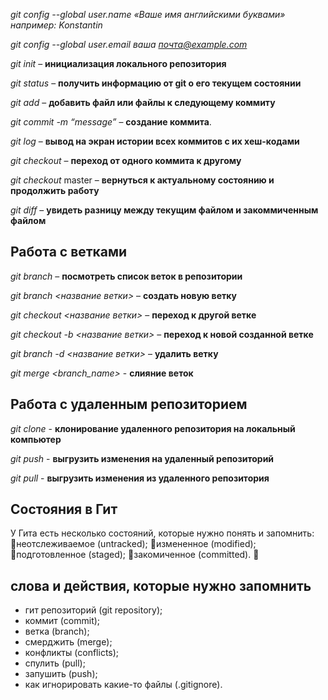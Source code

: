 *git config --global user.name «Ваше имя английскими буквами»  например: Konstantin*

*git config --global user.email ваша почта@example.com*

*git init* – **инициализация локального репозитория**

*git status* – **получить информацию от git о его текущем состоянии**

*git add* – **добавить файл или файлы к следующему коммиту**

*git commit -m “message”* – **создание коммита**.

*git log* – **вывод на экран истории всех коммитов с их хеш-кодами**

*git checkout* – **переход от одного коммита к другому**

*git checkout* master – **вернуться к актуальному состоянию и продолжить работу**

*git diff* – **увидеть разницу между текущим файлом и закоммиченным файлом**




## Работа с ветками

*git branch* – **посмотреть список веток в репозитории**

*git branch <название ветки>* – **создать новую ветку**

*git checkout <название ветки>* – **переход к другой ветке**

*git checkout -b <название ветки>* – **переход к новой созданной ветке**

*git branch -d <название ветки>* – **удалить ветку**

*git merge <branch_name>* - **слияние веток**

## Работа с удаленным репозиторием

*git clone* - **клонирование удаленного репозитория на локальный компьютер**

*git push* - **выгрузить изменения на удаленный репозиторий**

*git pull* - **выгрузить изменения из удаленного репозитория**

## Состояния в Гит

У Гита есть несколько состояний, которые нужно понять и запомнить: 
неотслеживаемое (untracked);
измененное (modified);
подготовленное (staged);
закомиченное (committed).

## слова и действия, которые нужно запомнить 
- гит репозиторий (git repository);
- коммит (commit);
- ветка (branch);
- смерджить (merge);
- конфликты (conflicts);
- спулить (pull);
- запушить (push);
- как игнорировать какие-то файлы (.gitignore).






